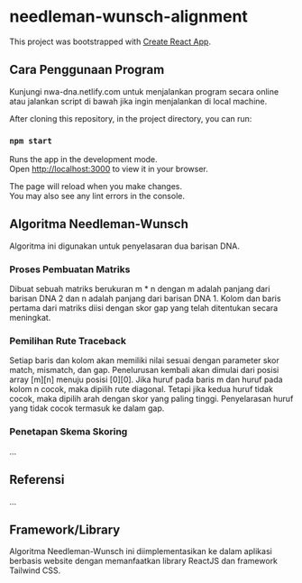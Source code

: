 # needleman-wunsch-alignment

This project was bootstrapped with [Create React App](https://github.com/facebook/create-react-app).

## Cara Penggunaan Program
Kunjungi nwa-dna.netlify.com untuk menjalankan program secara online atau jalankan script di bawah jika ingin menjalankan di local machine.

After cloning this repository, in the project directory, you can run:

### `npm start`

Runs the app in the development mode.\
Open [http://localhost:3000](http://localhost:3000) to view it in your browser.

The page will reload when you make changes.\
You may also see any lint errors in the console.

## Algoritma Needleman-Wunsch
Algoritma ini digunakan untuk penyelasaran dua barisan DNA.
### Proses Pembuatan Matriks
Dibuat sebuah matriks berukuran m * n dengan m adalah panjang dari barisan DNA 2 dan n adalah panjang dari barisan DNA 1. Kolom dan baris pertama dari matriks diisi dengan skor gap yang telah ditentukan secara meningkat.
### Pemilihan Rute Traceback
Setiap baris dan kolom akan memiliki nilai sesuai dengan parameter skor match, mismatch, dan gap. Penelurusan kembali akan dimulai dari posisi array [m][n] menuju posisi [0][0]. Jika huruf pada baris m dan huruf pada kolom n cocok, maka dipilih rute diagonal. Tetapi jika kedua huruf tidak cocok, maka dipilih arah dengan skor yang paling tinggi. Penyelarasan huruf yang tidak cocok termasuk ke dalam gap.
### Penetapan Skema Skoring
...

## Referensi
...

## Framework/Library
Algoritma Needleman-Wunsch ini diimplementasikan ke dalam aplikasi berbasis website dengan memanfaatkan library ReactJS dan framework Tailwind CSS.
